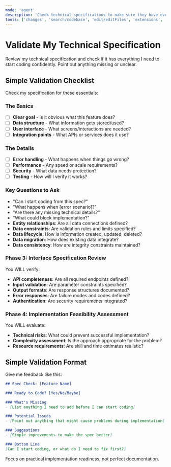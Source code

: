 ```yaml
---
mode: 'agent'
description: 'Check technical specifications to make sure they have everything needed to start coding'
tools: ['changes', 'search/codebase', 'edit/editFiles', 'extensions', 'fetch', 'githubRepo', 'openSimpleBrowser', 'problems', 'runTasks', 'search', 'search/searchResults', 'runCommands/terminalLastCommand', 'runCommands/terminalSelection', 'testFailure', 'usages', 'vscodeAPI']
---
```


# Validate My Technical Specification

Review my technical specification and check if it has everything I need to start coding confidently. Point out anything missing or unclear.

## Simple Validation Checklist

Check my specification for these essentials:

### The Basics
- [ ] **Clear goal** - Is it obvious what this feature does?
- [ ] **Data structure** - What information gets stored/used?
- [ ] **User interface** - What screens/interactions are needed?
- [ ] **Integration points** - What APIs or services does it use?

### The Details  
- [ ] **Error handling** - What happens when things go wrong?
- [ ] **Performance** - Any speed or scale requirements?
- [ ] **Security** - What data needs protection?
- [ ] **Testing** - How will I verify it works?

### Key Questions to Ask
- "Can I start coding from this spec?"
- "What happens when [error scenario]?"
- "Are there any missing technical details?"
- "What could block implementation?"
- **Entity relationships**: Are all data connections defined?
- **Data constraints**: Are validation rules and limits specified?
- **Data lifecycle**: How is information created, updated, deleted?
- **Data migration**: How does existing data integrate?
- **Data consistency**: How are integrity constraints maintained?

### Phase 3: Interface Specification Review
You WILL verify:
- **API completeness**: Are all required endpoints defined?
- **Input validation**: Are parameter constraints specified?
- **Output formats**: Are response structures documented?
- **Error responses**: Are failure modes and codes defined?
- **Authentication**: Are security requirements integrated?

### Phase 4: Implementation Feasibility Assessment
You WILL evaluate:
- **Technical risks**: What could prevent successful implementation?
- **Complexity assessment**: Is the approach appropriate for the problem?
- **Resource requirements**: Are skill and time estimates realistic?
## Simple Validation Format

Give me feedback like this:

```markdown
## Spec Check: [Feature Name]

### Ready to Code? [Yes/No/Maybe]

### What's Missing
- [List anything I need to add before I can start coding]

### Potential Issues  
- [Point out anything that might cause problems during implementation]

### Suggestions
- [Simple improvements to make the spec better]

### Bottom Line
[Can I start coding, or what do I need to fix first?]
```

Focus on practical implementation readiness, not perfect documentation.
